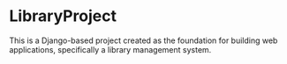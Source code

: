 # LibraryProject

This is a Django-based project created as the foundation for building web applications, specifically a library management system.
